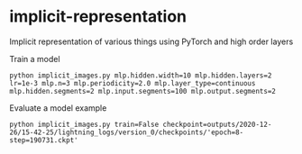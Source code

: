 # implicit-representation
Implicit representation of various things using PyTorch and high order layers

Train a model
```
python implicit_images.py mlp.hidden.width=10 mlp.hidden.layers=2 lr=1e-3 mlp.n=3 mlp.periodicity=2.0 mlp.layer_type=continuous mlp.hidden.segments=2 mlp.input.segments=100 mlp.output.segments=2
```

Evaluate a model example
```
python implicit_images.py train=False checkpoint=outputs/2020-12-26/15-42-25/lightning_logs/version_0/checkpoints/'epoch=8-step=190731.ckpt'
```